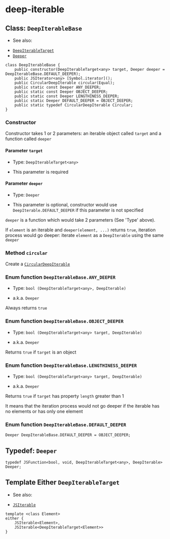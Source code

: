 
# deep-iterable

## Class: `DeepIterableBase`

 * See also:
  - [`DeepIterableTarget`](./deep-iterable-base.md#template-either-deepiterabletarget)
  - [`Deeper`](./deep-iterable-base.md#typedef-deeper)

```
class DeepIterableBase {
	public constructor(DeepIterableTarget<any> target, Deeper deeper = DeepIterableBase.DEFAULT_DEEPER);
	public JSIterator<any> [Symbol.iterator]();
	public CircularDeepIterable circular(Equal);
	public static const Deeper ANY_DEEPER;
	public static const Deeper OBJECT_DEEPER;
	public static const Deeper LENGTHINESS_DEEPER;
	public static Deeper DEFAULT_DEEPER = OBJECT_DEEPER;
	public static typedef CircularDeepIterable Circular;
}
```

### Constructor

Constructor takes 1 or 2 parameters: an iterable object called `target` and a function called `deeper`

#### Parameter `target`

 * Type: `DeepIterableTarget<any>`

 * This parameter is required

#### Parameter `deeper`

 * Type: `Deeper`

 * This parameter is optional, constructor would use `DeepIterable.DEFAULT_DEEPER` if this parameter is not specified

`deeper` is a function which would take 2 parameters (See 'Type' above).

If `element` is an iterable and `deeper(element, ...)` returns `true`, iteration process would go deeper: iterate `element` as a `DeepIterable` using the same `deeper`

### Method `circular`

Create a [`CircularDeepIterable`](./circular-deep-iterable.md)

### Enum function `DeepIterableBase.ANY_DEEPER`

 * Type: `bool (DeepIterableTarget<any>, DeepIterable)`
  - a.k.a. `Deeper`

Always returns `true`

### Enum function `DeepIterableBase.OBJECT_DEEPER`

 * Type: `bool (DeepIterableTarget<any> target, DeepIterable)`
  - a.k.a. `Deeper`

Returns `true` if `target` is an object

### Enum function `DeepIterableBase.LENGTHINESS_DEEPER`

 * Type: `bool (DeepIterableTarget<any> target, DeepIterable)`
  - a.k.a. `Deeper`

Returns `true` if `target` has property `length` greater than 1

It means that the iteration process would not go deeper if the iterable has no elements or has only one element

### Enum function `DeepIterableBase.DEFAULT_DEEPER`

```
Deeper DeepIterableBase.DEFAULT_DEEPER = OBJECT_DEEPER;
```

## Typedef: `Deeper`

```
typedef JSFunction<bool, void, DeepIterableTarget<any>, DeepIterable> Deeper;
```

## Template Either `DeepIterableTarget`

 * See also:
  - [`JSIterable`](../global/readme.md#struct-jsiterable)

```
template <class Element>
either {
	JSIterable<Element>,
	JSIterable<DeepIterableTarget<Element>>
}
```
